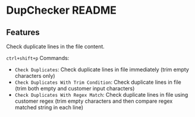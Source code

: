 # DupChecker README

## Features

Check duplicate lines in the file content.

`ctrl+shift+p` Commands:
- `Check Duplicates`: Check duplicate lines in file immediately (trim empty characters only)
- `Check Duplicates With Trim Condition`: Check duplicate lines in file (trim both empty and customer input characters)
- `Check Duplicates With Regex Match`: Check duplicate lines in file using customer regex (trim empty characters and then compare regex matched string in each line)